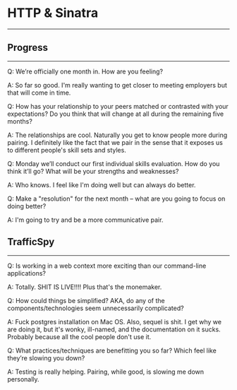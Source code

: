HTTP & Sinatra
====
-----

Progress
-----
-----

Q: We’re officially one month in. How are you feeling?

A: So far so good. I'm really wanting to get closer to meeting employers but that will come in time.

Q: How has your relationship to your peers matched or contrasted with your expectations? Do you think that will change at all during the remaining five months?

A: The relationships are cool. Naturally you get to know people more during pairing. I definitely like the fact that we pair in the sense that it exposes us to different people's skill sets and styles.

Q: Monday we’ll conduct our first individual skills evaluation. How do you think it’ll go? What will be your strengths and weaknesses?

A: Who knows. I feel like I'm doing well but can always do better.

Q: Make a "resolution" for the next month – what are you going to focus on doing better?

A: I'm going to try and be a more communicative pair.

TrafficSpy
----------
-----

Q: Is working in a web context more exciting than our command-line applications?

A: Totally. SHIT IS LIVE!!!! Plus that's the monemaker.

Q: How could things be simplified? AKA, do any of the components/technologies seem unnecessarily complicated?

A: Fuck postgres installation on Mac OS. Also, sequel is shit. I get why we are doing it, but it's wonky, ill-named, and the documentation on it sucks. Probably because all the cool people don't use it.

Q: What practices/techniques are benefitting you so far? Which feel like they’re slowing you down?

A: Testing is really helping. Pairing, while good, is slowing me down personally.
